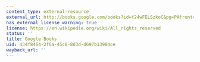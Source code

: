 ```yaml
---
content_type: external-resource
external_url: http://books.google.com/books?id=f24wFELSzkoC&pg=PAfrontcover
has_external_license_warning: true
license: https://en.wikipedia.org/wiki/All_rights_reserved
status: ''
title: Google Books
uid: 434f8464-2f6a-45c8-8d3d-d697b13984ce
wayback_url: ''
---
```

